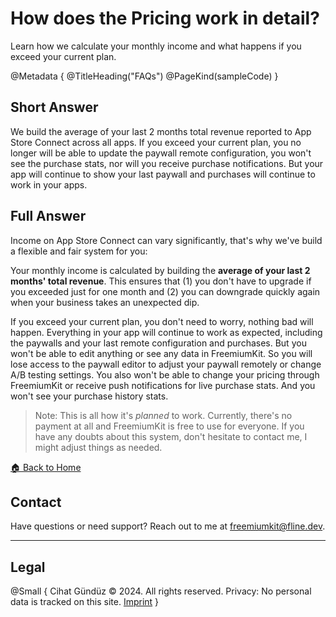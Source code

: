 # How does the Pricing work in detail?

Learn how we calculate your monthly income and what happens if you exceed your current plan.

@Metadata {
   @TitleHeading("FAQs")
   @PageKind(sampleCode)
}

## Short Answer

We build the average of your last 2 months total revenue reported to App Store Connect across all apps. If you exceed your current plan, you no longer will be able to update the paywall remote configuration, you won't see the purchase stats, nor will you receive purchase notifications. But your app will continue to show your last paywall and purchases will continue to work in your apps.

## Full Answer

Income on App Store Connect can vary significantly, that's why we've build a flexible and fair system for you:

Your monthly income is calculated by building the **average of your last 2 months' total revenue**. This ensures that (1) you don't have to upgrade if you exceeded just for one month and (2) you can downgrade quickly again when your business takes an unexpected dip.

If you exceed your current plan, you don't need to worry, nothing bad will happen. Everything in your app will continue to work as expected, including the paywalls and your last remote configuration and purchases. But you won't be able to edit anything or see any data in FreemiumKit. So you will lose access to the paywall editor to adjust your paywall remotely or change A/B testing settings. You also won't be able to change your pricing through FreemiumKit or receive push notifications for live purchase stats. And you won't see your purchase history stats.

> Note: This is all how it's _planned_ to work. Currently, there's no payment at all and FreemiumKit is free to use for everyone. If you have any doubts about this system, don't hesitate to contact me, I might adjust things as needed.

[🏠 Back to Home](https://freemiumkit.app)

## Contact

Have questions or need support? Reach out to me at [freemiumkit@fline.dev](mailto:freemiumkit@fline.dev).

---

## Legal

@Small {
   Cihat Gündüz © 2024. All rights reserved.
   Privacy: No personal data is tracked on this site.
   [Imprint](https://www.fline.dev/imprint/)
}
